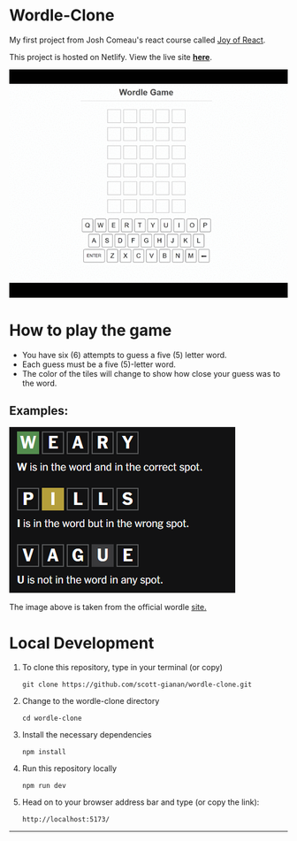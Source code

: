 # Wordle-Clone

My first project from Josh Comeau's react course called [Joy of React](https://www.joyofreact.com/).

This project is hosted on Netlify. View the live site [**here**](https://wordle-clone-by-scottg.netlify.app/).

![Demo showing the finished project, Wordle clone](docs/wordle-site-preview.gif)

# How to play the game

- You have six (6) attempts to guess a five (5) letter word.
- Each guess must be a five (5)-letter word.
- The color of the tiles will change to show how close your guess was to the word.

## Examples:

![Screenshot showing the green tile color](docs/examples.png)

The image above is taken from the official wordle [site.](https://www.nytimes.com/games/wordle/index.html/)

# Local Development

1. To clone this repository, type in your terminal (or copy)

   ```
   git clone https://github.com/scott-gianan/wordle-clone.git
   ```

2. Change to the wordle-clone directory

   ```
   cd wordle-clone
   ```

3. Install the necessary dependencies

   ```
   npm install
   ```

4. Run this repository locally

   ```
   npm run dev
   ```

5. Head on to your browser address bar and type (or copy the link):

   ```
   http://localhost:5173/
   ```

---
